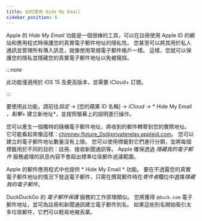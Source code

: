 ```yaml
---
title: 如何使用 Hide My Email
sidebar_position: 6
---
```


Apple 的 *Hide My Email* 功能是一個很棒的工具，可以在註冊使用 Apple ID 的網站和應用程式時保護您的真實電子郵件地址的隱私性。 您甚至可以將其用於私人通訊並管理所有傳入訊息，就像使用常規電子郵件帳戶一樣。 這樣，您就可以保護您的隱私並隱藏您的真實電子郵件地址以免被窺探。

:::note

此功能僅適用於 iOS 15 及更高版本，並需要 iCloud+ 訂閱。

:::

要使用此功能，請前往*設定* → [您的蘋果 ID 名稱] → *iCloud* → * Hide My Email *，點擊*+ 建立新地址*，並按照螢幕上的說明進行操作。

您可以產生一個獨特的隨機電子郵件地址，將收到的郵件轉寄到您的實際地址。 它可能看起來像這樣：chimney.floture_0s@privaterelay.appleid.com。 您可以建立的電子郵件地址數量沒有上限。 您可以使用標籤對它們進行分類，並將每個標籤用於不同的目的：註冊、接收新聞通訊等。 Apple 確保透過 *隱藏我的電子郵件* 服務處理的訊息內容不會超出標準垃圾郵件過濾範圍。

Apple 的郵件應用程式中也提供 * Hide My Email * 功能。 要在不透露您的真實電子郵件地址的情況下發送電子郵件，只需在撰寫郵件時在*寄件者*欄位中選擇*隱藏我的電子郵件*。

DuckDuckGo 的 *電子郵件保護* 服務的工作原理類似。 您將獲得 `@duck.com` 電子郵件地址，並可為註冊和新聞通訊建立電子郵件別名。 如果這些別名開始吸引太多垃圾郵件，它們可以輕易地被丟棄。
